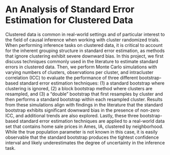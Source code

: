 # An Analysis of Standard Error Estimation for Clustered Data

Clustered data is common in real-world settings and of particular interest to the field of causal inference when working with cluster randomized trials. When performing inference tasks on clustered data, it is critical to account for the inherent grouping structure in standard error estimation, as methods that ignore clustering exhibit severe downward bias. In this project, we first discuss techniques commonly used in the literature to estimate standard errors in clustered data. Then, we perform Monte Carlo simulations with varying numbers of clusters, observations per cluster, and intracluster correlation (ICC) to evaluate the performance of three different bootstrap-based standard error estimation techniques: (1) a standard bootstrap where clustering is ignored, (2) a block bootstrap method where clusters are resampled, and (3) a “double” bootstrap that first resamples by cluster and then performs a standard bootstrap within each resampled cluster. Results from these simulations align with findings in the literature that the standard bootstrap exhibits significant downward bias in the presence of non-zero ICC, and additional trends are also explored. Lastly, these three bootstrap-based standard error estimation techniques are applied to a real-world data set that contains home sale prices in Ames, IA, clustered by neighborhood. While the true population parameter is not known in this case, it is easily observable that the standard bootstrap produces the tightest confidence interval and likely underestimates the degree of uncertainty in the inference task.
